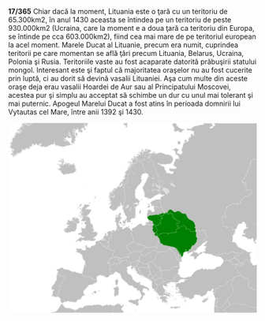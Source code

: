 **17/365** Chiar dacă la moment, Lituania este o ţară cu un teritoriu de 65.300km2, în anul 1430 aceasta se întindea pe un teritoriu de peste 930.000km2 (Ucraina, care la moment e a doua ţară ca teritoriu din Europa, se întinde pe cca 603.000km2), fiind cea mai mare de pe teritoriul european la acel moment. Marele Ducat al Lituanie, precum era numit, cuprindea teritorii pe care momentan se află ţări precum Lituania, Belarus, Ucraina, Polonia şi Rusia. Teritoriile vaste au fost acaparate datorită prăbuşirii statului mongol. Interesant este şi faptul că majoritatea oraşelor nu au fost cucerite prin luptă, ci au dorit să devină vasalii Lituaniei. Aşa cum multe din aceste oraşe deja erau vasalii Hoardei de Aur sau al Principatului Moscovei, acestea pur şi simplu au acceptat să schimbe un dur cu unul mai tolerant şi mai puternic. Apogeul Marelui Ducat a fost atins în perioada domnirii lui Vytautas cel Mare, între anii 1392 şi 1430.

![Lituania sec. XV](image-1.jpg)
